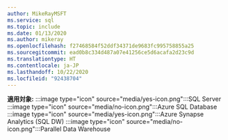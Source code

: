 ```yaml
---
author: MikeRayMSFT
ms.service: sql
ms.topic: include
ms.date: 01/13/2020
ms.author: mikeray
ms.openlocfilehash: f27468584f52ddf34371de9683fc995758855a25
ms.sourcegitcommit: ead0b8c334d487a07e41256ce5d6acafa2d23c9d
ms.translationtype: HT
ms.contentlocale: ja-JP
ms.lasthandoff: 10/22/2020
ms.locfileid: "92438704"
---
```

<Token>**適用対象:** :::image type="icon" source="media/yes-icon.png":::SQL Server :::image type="icon" source="media/no-icon.png":::Azure SQL Database :::image type="icon" source="media/yes-icon.png":::Azure Synapse Analytics (SQL DW) :::image type="icon" source="media/no-icon.png":::Parallel Data Warehouse </Token>

